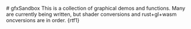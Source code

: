 #   g f x S a n d b o x  
         T h i s   i s   a   c o l l e c t i o n   o f   g r a p h i c a l   d e m o s   a n d   f u n c t i o n s .   M a n y   a r e   c u r r e n t l y   b e i n g   w r i t t e n ,  
         b u t   s h a d e r   c o n v e r s i o n s   a n d   r u s t + g l + w a s m   o n c v e r s i o n s   a r e   i n   o r d e r .  
 { \ r t f 1 }    
 